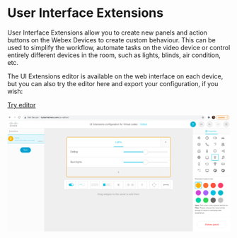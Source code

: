 # User Interface Extensions

User Interface Extensions allow you to create new panels and action buttons on the Webex Devices to create custom behaviour. This can be used to simplify the workflow, automate tasks on the video device or control entirely different devices in the room, such as lights, blinds, air condition, etc.

The UI Extensions editor is available on the web interface on each device, but you can also try the editor here and export your configuration, if you wish:

<a class="button" href="https://custom-collab.cisco.com/uieditor/">Try editor</a>

<a href="https://custom-collab.cisco.com/uieditor/" target="_blank">
  <img src="/markdown/images/ui-extensions-editor.png" />
</a>
